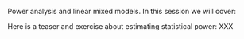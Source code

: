 Power analysis and linear mixed models.
In this session we will cover:


Here is a teaser and exercise about estimating statistical power:
XXX
